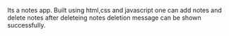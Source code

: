 Its a notes app.
Built using html,css and javascript
one can add notes and delete notes
after deleteing notes deletion message can be shown successfully.
